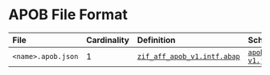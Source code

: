 # APOB File Format

File | Cardinality | Definition | Schema | Example
:--- | :--- | :--- | :--- | :---
`<name>.apob.json` | 1 | [`zif_aff_apob_v1.intf.abap`](./type/zif_aff_apob_v1.intf.abap) | [`apob-v1.json`](./apob-v1.json) | [`z_aff_example_apob.apob.json`](./examples/z_aff_example_apob.apob.json)
